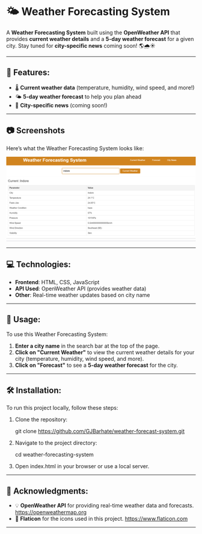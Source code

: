 # 🌤️ Weather Forecasting System

A **Weather Forecasting System** built using the **OpenWeather API** that provides **current weather details** and a **5-day weather forecast** for a given city. Stay tuned for **city-specific news** coming soon! 🌎🌧️☀️

---

## 🚀 Features:
- 🌡️ **Current weather data** (temperature, humidity, wind speed, and more!)
- 🌤️ **5-day weather forecast** to help you plan ahead
- 📰 **City-specific news** (coming soon!)

---

## 📷 Screenshots

Here’s what the Weather Forecasting System looks like:

![Weather Screenshot](WeatherForecasting.png)

---

## 💻 Technologies:
- **Frontend**: HTML, CSS, JavaScript
- **API Used**: OpenWeather API (provides weather data)
- **Other**: Real-time weather updates based on city name

---

## 🚀 Usage:

To use this Weather Forecasting System:

1. **Enter a city name** in the search bar at the top of the page.
2. **Click on "Current Weather"** to view the current weather details for your city (temperature, humidity, wind speed, and more).
3. **Click on "Forecast"** to see a **5-day weather forecast** for the city.

---

## 🛠️ Installation:

To run this project locally, follow these steps:

1. Clone the repository:
   

   git clone https://github.com/GJBarhate/weather-forecast-system.git


2. Navigate to the project directory:
   

   cd weather-forecasting-system


3. Open index.html in your browser or use a local server.

---

## 🙏 Acknowledgments:
- 💡 **OpenWeather API** for providing real-time weather data and forecasts.
https://openweathermap.org
- 🎨 **Flaticon** for the icons used in this project.
https://www.flaticon.com
---
